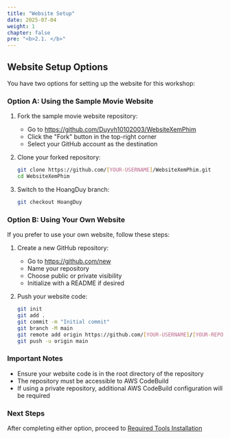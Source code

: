 ```yaml
---
title: "Website Setup"
date: 2025-07-04
weight: 1
chapter: false
pre: "<b>2.1. </b>"
---
```


## Website Setup Options

You have two options for setting up the website for this workshop:

### Option A: Using the Sample Movie Website

1. Fork the sample movie website repository:
   - Go to https://github.com/Duyvh10102003/WebsiteXemPhim
   - Click the "Fork" button in the top-right corner
   - Select your GitHub account as the destination

2. Clone your forked repository:
   ```bash
   git clone https://github.com/[YOUR-USERNAME]/WebsiteXemPhim.git
   cd WebsiteXemPhim
   ```

3. Switch to the HoangDuy branch:
   ```bash
   git checkout HoangDuy
   ```

### Option B: Using Your Own Website

If you prefer to use your own website, follow these steps:

1. Create a new GitHub repository:
   - Go to https://github.com/new
   - Name your repository
   - Choose public or private visibility
   - Initialize with a README if desired

2. Push your website code:
   ```bash
   git init
   git add .
   git commit -m "Initial commit"
   git branch -M main
   git remote add origin https://github.com/[YOUR-USERNAME]/[YOUR-REPO].git
   git push -u origin main
   ```

### Important Notes

- Ensure your website code is in the root directory of the repository
- The repository must be accessible to AWS CodeBuild
- If using a private repository, additional AWS CodeBuild configuration will be required

### Next Steps

After completing either option, proceed to [Required Tools Installation](../2.2-install-tools/)

